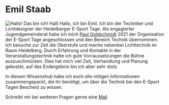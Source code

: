 # Emil Staab
![Hallo! Das bin ich!](https://i.imgur.com/OQbeEbd.jpg)
Halli Hallo, ich bin Emil. Ich bin der Techniker und Lichtdesigner der Heidelberger E-Sport Tage. Als engagierter  Jugendgemeinderat habe ich mich  [Paul Goldschmidt](https://wiki.esport-heidelberg.de/uebersicht/personen/paulgoldschmidt/) 2021 der Organisation der E-Sport Tage angeschlossen und den Bereich Technik übernommen.    
Ich besuche zur Zeit die Oberstufe und mache nebenbei Lichttechnik im Raum Heidelberg. Durch Erfahrung und Kontakte in der Veranstaltungstechnik hatte ich gute Vorraussetzungen die Bühne auszuschmücken. Dies hat mich viel Zeit, Verhandlung und Planung gekostet, auf das Endergebnis bin ich aber sehr stolz. 

In diesem Wissenshub habe ich euch alle nötigen Informationen zusammengepackt, die ihr benötigt, um über die Technik bei den E-Sport Tagen Bescheid zu wissen.

Schreibt mir bei weiteren Fragen gerne eine [Mail](mail@emillevistaab.de) 
